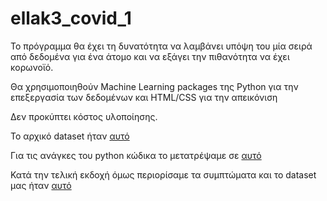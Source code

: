 # ellak3_covid_1

Το πρόγραμμα θα έχει τη δυνατότητα να λαμβάνει υπόψη του μία σειρά από δεδομένα για ένα άτομο και να εξάγει την πιθανότητα να έχει κορωνοϊό.

Θα χρησιμοποιηθούν Machine Learning packages της Python για την επεξεργασία των δεδομένων και HTML/CSS για την απεικόνιση

Δεν προκύπτει κόστος υλοποίησης.

Το αρχικό dataset ήταν [αυτό](https://github.com/ezeakis/ellak3_covid_python_html/blob/main/Covid%20Dataset.csv)

Για τις ανάγκες του python κώδικα το μετατρέψαμε σε [αυτό](https://github.com/ezeakis/ellak3_covid_python_html/blob/main/Covid-Dataset-with-numbers.csv)

Κατά την τελική εκδοχή όμως περιορίσαμε τα συμπτώματα και το dataset μας ήταν [αυτό]()
